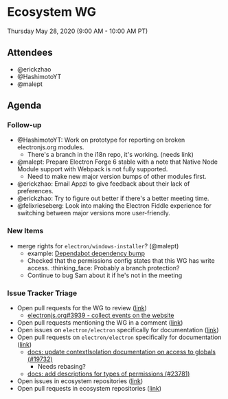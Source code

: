 # Ecosystem WG

Thursday May 28, 2020 (9:00 AM - 10:00 AM PT)

## Attendees
- @erickzhao
- @HashimotoYT
- @malept

## Agenda

### Follow-up
- @HashimotoYT: Work on prototype for reporting on broken electronjs.org modules.
    - There's a branch in the i18n repo, it's working. (needs link)
- @malept: Prepare Electron Forge 6 stable with a note that Native Node Module support with Webpack is not fully supported.
    - Need to make new major version bumps of other modules first.
- @erickzhao: Email Appzi to give feedback about their lack of preferences.
- @erickzhao: Try to figure out better if there's a better meeting time.
- @felixrieseberg: Look into making the Electron Fiddle experience for switching between major versions more user-friendly.


### New Items

* merge rights for `electron/windows-installer`? (@malept)
  * example: [Dependabot dependency bump](https://github.com/electron/windows-installer/pull/309)
  * Checked that the permissions config states that this WG has write access. :thinking_face: Probably a branch protection?
  * Continue to bug Sam about it if he's not in the meeting
  
### Issue Tracker Triage
* Open pull requests for the WG to review ([link](https://github.com/pulls?q=is%3Apr+team-review-requested%3Aelectron%2Fwg-ecosystem+archived%3Afalse+is%3Aopen+))
    * [electronjs.org#3939 - collect events on the website](https://github.com/electron/electronjs.org/pull/3939)
* Open pull requests mentioning the WG in a comment ([link](https://github.com/pulls?q=is%3Apr+team%3Aelectron%2Fwg-ecosystem+archived%3Afalse+is%3Aopen))
* Open issues on `electron/electron` specifically for documentation ([link](https://github.com/electron/electron/issues?utf8=%E2%9C%93&q=is%3Aissue+is%3Aopen+label%3A%22documentation+%3Anotebook%3A%22+))
* Open pull requests on `electron/electron` specifically for documentation ([link](https://github.com/electron/electron/pulls?utf8=%E2%9C%93&q=is%3Apr+is%3Aopen+%22docs%22+in%3Atitle))
    * [docs: update contextIsolation documentation on access to globals (#19732)](https://github.com/electron/electron/pull/19732)
      - Needs rebasing?
    * [docs: add descriptions for types of permissions (#23781)](https://github.com/electron/electron/pull/23781)
* Open issues in ecosystem repositories ([link](https://github.com/issues?q=is%3Aopen+is%3Aissue+archived%3Afalse+repo%3Aelectron%2Felectron-rebuild+repo%3Aelectron%2Felectron-packager+repo%3Aelectron%2Fasar+repo%3Aelectron%2Frcedit+repo%3Aelectron%2Fnode-rcedit+repo%3Aelectron%2Fwindows-installer+repo%3Aelectron%2Ffiddle+repo%3Aelectron%2Felectron-osx-sign+repo%3Aelectron%2Felectron-notarize+repo%3Aelectron%2Fget+sort%3Acreated-desc))
* Open pull requests in ecosystem repositories ([link](https://github.com/issues?q=is%3Aopen+is%3Apr+archived%3Afalse+repo%3Aelectron%2Felectron-rebuild+repo%3Aelectron%2Felectron-packager+repo%3Aelectron%2Fasar+repo%3Aelectron%2Frcedit+repo%3Aelectron%2Fnode-rcedit+repo%3Aelectron%2Fwindows-installer+repo%3Aelectron%2Ffiddle+repo%3Aelectron%2Felectron-osx-sign+repo%3Aelectron%2Felectron-notarize+repo%3Aelectron%2Fget+sort%3Acreated-desc))
